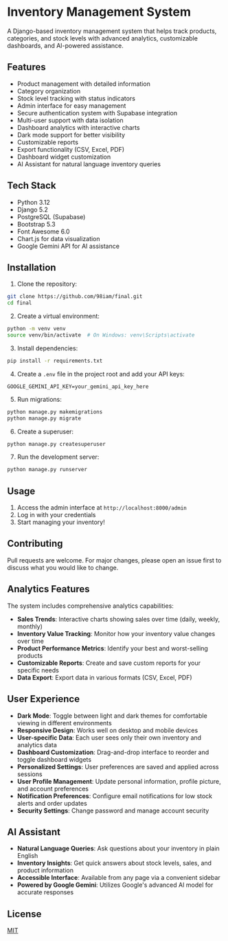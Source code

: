 # Inventory Management System

A Django-based inventory management system that helps track products, categories, and stock levels with advanced analytics, customizable dashboards, and AI-powered assistance.

## Features

- Product management with detailed information
- Category organization
- Stock level tracking with status indicators
- Admin interface for easy management
- Secure authentication system with Supabase integration
- Multi-user support with data isolation
- Dashboard analytics with interactive charts
- Dark mode support for better visibility
- Customizable reports
- Export functionality (CSV, Excel, PDF)
- Dashboard widget customization
- AI Assistant for natural language inventory queries

## Tech Stack

- Python 3.12
- Django 5.2
- PostgreSQL (Supabase)
- Bootstrap 5.3
- Font Awesome 6.0
- Chart.js for data visualization
- Google Gemini API for AI assistance

## Installation

1. Clone the repository:
```bash
git clone https://github.com/98iam/final.git
cd final
```

2. Create a virtual environment:
```bash
python -m venv venv
source venv/bin/activate  # On Windows: venv\Scripts\activate
```

3. Install dependencies:
```bash
pip install -r requirements.txt
```

4. Create a `.env` file in the project root and add your API keys:
```
GOOGLE_GEMINI_API_KEY=your_gemini_api_key_here
```

5. Run migrations:
```bash
python manage.py makemigrations
python manage.py migrate
```

6. Create a superuser:
```bash
python manage.py createsuperuser
```

7. Run the development server:
```bash
python manage.py runserver
```

## Usage

1. Access the admin interface at `http://localhost:8000/admin`
2. Log in with your credentials
3. Start managing your inventory!

## Contributing

Pull requests are welcome. For major changes, please open an issue first to discuss what you would like to change.

## Analytics Features

The system includes comprehensive analytics capabilities:

- **Sales Trends**: Interactive charts showing sales over time (daily, weekly, monthly)
- **Inventory Value Tracking**: Monitor how your inventory value changes over time
- **Product Performance Metrics**: Identify your best and worst-selling products
- **Customizable Reports**: Create and save custom reports for your specific needs
- **Data Export**: Export data in various formats (CSV, Excel, PDF)

## User Experience

- **Dark Mode**: Toggle between light and dark themes for comfortable viewing in different environments
- **Responsive Design**: Works well on desktop and mobile devices
- **User-specific Data**: Each user sees only their own inventory and analytics data
- **Dashboard Customization**: Drag-and-drop interface to reorder and toggle dashboard widgets
- **Personalized Settings**: User preferences are saved and applied across sessions
- **User Profile Management**: Update personal information, profile picture, and account preferences
- **Notification Preferences**: Configure email notifications for low stock alerts and order updates
- **Security Settings**: Change password and manage account security

## AI Assistant

- **Natural Language Queries**: Ask questions about your inventory in plain English
- **Inventory Insights**: Get quick answers about stock levels, sales, and product information
- **Accessible Interface**: Available from any page via a convenient sidebar
- **Powered by Google Gemini**: Utilizes Google's advanced AI model for accurate responses

## License

[MIT](https://choosealicense.com/licenses/mit/)
